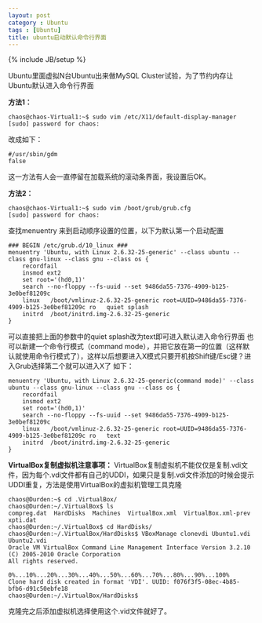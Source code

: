 ```yaml
---
layout: post
category : Ubuntu
tags : [Ubuntu]
title: ubuntu启动默认命令行界面
---
```

{% include JB/setup %}

Ubuntu里面虚拟N台Ubuntu出来做MySQL Cluster试验，为了节约内存让Ubuntu默认进入命令行界面

**方法1：**

	chaos@chaos-Virtual1:~$ sudo vim /etc/X11/default-display-manager
	[sudo] password for chaos:

改成如下：

	#/usr/sbin/gdm
	false

这一方法有人会一直停留在加载系统的滚动条界面，我设置后OK。

**方法2：**

	chaos@chaos-Virtual1:~$ sudo vim /boot/grub/grub.cfg
	[sudo] password for chaos:

查找menuentry 来到启动顺序设置的位置，以下为默认第一个启动配置

	### BEGIN /etc/grub.d/10_linux ###
	menuentry 'Ubuntu, with Linux 2.6.32-25-generic' --class ubuntu --class gnu-linux --class gnu --class os {
		recordfail
		insmod ext2
		set root='(hd0,1)'
		search --no-floppy --fs-uuid --set 9486da55-7376-4909-b125-3e0bef81209c
		linux   /boot/vmlinuz-2.6.32-25-generic root=UUID=9486da55-7376-4909-b125-3e0bef81209c ro   quiet splash
		initrd  /boot/initrd.img-2.6.32-25-generic
	}

可以直接把上面的参数中的quiet splash改为text即可进入默认进入命令行界面 也可以新建一个命令行模式（command mode），并把它放在第一的位置（这样默认就使用命令行模式了），这样以后想要进入X模式只要开机按Shift键/Esc键？进入Grub选择第二个就可以进入X了 如下：

	menuentry 'Ubuntu, with Linux 2.6.32-25-generic(command mode)' --class ubuntu --class gnu-linux --class gnu --class os {
		recordfail
		insmod ext2
		set root='(hd0,1)'
		search --no-floppy --fs-uuid --set 9486da55-7376-4909-b125-3e0bef81209c
		linux   /boot/vmlinuz-2.6.32-25-generic root=UUID=9486da55-7376-4909-b125-3e0bef81209c ro   text
		initrd  /boot/initrd.img-2.6.32-25-generic
	}

**VirtualBox复制虚拟机注意事项：** VirtualBox复制虚拟机不能仅仅是复制.vdi文件，因为每个.vdi文件都有自己的UDDI，如果只是复制.vdi文件添加的时候会提示UDDI重复，方法是使用VirtualBox的虚拟机管理工具克隆

	chaos@Durden:~$ cd .VirtualBox/
	chaos@Durden:~/.VirtualBox$ ls
	compreg.dat  HardDisks  Machines  VirtualBox.xml  VirtualBox.xml-prev  xpti.dat
	chaos@Durden:~/.VirtualBox$ cd HardDisks/
	chaos@Durden:~/.VirtualBox/HardDisks$ VBoxManage clonevdi Ubuntu1.vdi Ubuntu2.vdi
	Oracle VM VirtualBox Command Line Management Interface Version 3.2.10
	(C) 2005-2010 Oracle Corporation
	All rights reserved.

	0%...10%...20%...30%...40%...50%...60%...70%...80%...90%...100%
	Clone hard disk created in format 'VDI'. UUID: f076f3f5-08ec-4b85-bfb6-d91c50ebfe18
	chaos@Durden:~/.VirtualBox/HardDisks$

克隆完之后添加虚拟机选择使用这个.vid文件就好了。